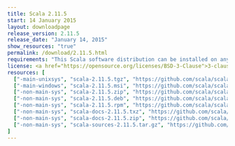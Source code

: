 ```yaml
---
title: Scala 2.11.5
start: 14 January 2015
layout: downloadpage
release_version: 2.11.5
release_date: "January 14, 2015"
show_resources: "true"
permalink: /download/2.11.5.html
requirements: "This Scala software distribution can be installed on any Unix-like or Windows system. It requires the Java Runtime Environment, version 1.6 or later, which can be downloaded from <a href='https://www.java.com/'>java.com</a>."
license: <a href="https://opensource.org/licenses/BSD-3-Clause">3-clause BSD license</a>
resources: [
  ["-main-unixsys", "scala-2.11.5.tgz", "https://github.com/scala/scala/releases/download/v2.11.5/scala-2.11.5.tgz", "Mac OS X, Unix, Cygwin", "25.88M"],
  ["-main-windows", "scala-2.11.5.msi", "https://github.com/scala/scala/releases/download/v2.11.5/scala-2.11.5.msi", "Windows (msi installer)", "107.77M"],
  ["-non-main-sys", "scala-2.11.5.zip", "https://github.com/scala/scala/releases/download/v2.11.5/scala-2.11.5.zip", "Windows", "25.93M"],
  ["-non-main-sys", "scala-2.11.5.deb", "https://github.com/scala/scala/releases/download/v2.11.5/scala-2.11.5.deb", "Debian", "74.62M"],
  ["-non-main-sys", "scala-2.11.5.rpm", "https://github.com/scala/scala/releases/download/v2.11.5/scala-2.11.5.rpm", "RPM package", "106.63M"],
  ["-non-main-sys", "scala-docs-2.11.5.txz", "https://github.com/scala/scala/releases/download/v2.11.5/scala-docs-2.11.5.txz", "API docs", "45.95M"],
  ["-non-main-sys", "scala-docs-2.11.5.zip", "https://github.com/scala/scala/releases/download/v2.11.5/scala-docs-2.11.5.zip", "API docs", "83.94M"],
  ["-non-main-sys", "scala-sources-2.11.5.tar.gz", "https://github.com/scala/scala/archive/v2.11.5.tar.gz", "Sources", ""]
]
---
```

